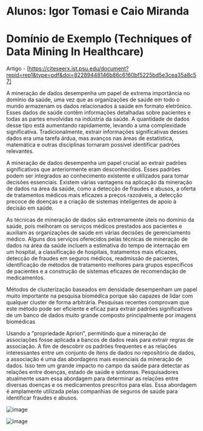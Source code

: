 # Alunos:  Igor Tomasi e Caio Miranda

# Domínio de Exemplo (Techniques of Data Mining In Healthcare)

Artigo - [https://citeseerx.ist.psu.edu/document?repid=rep1&type=pdf&doi=82289448146b86c6160bf5225bd5e3cea35a8c57]

A mineração de dados desempenha um papel de extrema importância no domínio da saúde, uma vez que as organizações de saúde em todo o mundo armazenam os dados relacionados à saúde em formato eletrônico. Esses dados de saúde contêm informações detalhadas sobre pacientes e todas as partes envolvidas na indústria da saúde. A quantidade de dados desse tipo está aumentando rapidamente, levando a uma complexidade significativa. Tradicionalmente, extrair informações significativas desses dados era uma tarefa árdua, mas avanços nas áreas de estatística, matemática e outras disciplinas tornaram possível identificar padrões relevantes.

A mineração de dados desempenha um papel crucial ao extrair padrões significativos que anteriormente eram desconhecidos. Esses padrões podem ser integrados ao conhecimento existente e utilizados para tomar decisões essenciais. Existem várias vantagens na aplicação da mineração de dados na área da saúde, como a detecção de fraudes e abusos, a oferta de tratamentos médicos mais eficazes a preços razoáveis, a detecção precoce de doenças e a criação de sistemas inteligentes de apoio à decisão em saúde.

As técnicas de mineração de dados são extremamente úteis no domínio da saúde, pois melhoram os serviços médicos prestados aos pacientes e auxiliam as organizações de saúde em várias decisões de gerenciamento médico. Alguns dos serviços oferecidos pelas técnicas de mineração de dados na área da saúde incluem a estimativa do tempo de internação em um hospital, a classificação de hospitais, tratamentos mais eficazes, detecção de fraudes em seguros médicos, readmissão de pacientes, identificação de métodos de tratamento melhores para grupos específicos de pacientes e a construção de sistemas eficazes de recomendação de medicamentos.

Métodos de clusterização baseados em densidade desempenham um papel muito importante na pesquisa biomédica porque são capazes de lidar com qualquer cluster de forma arbitrária. Pesquisas recentes comprovam que este método pode ser eficiente e eficaz para extrair padrões significativos de um banco de dados muito grande composto principalmente por imagens biomédicas

Usando a "propriedade Apriori", permitindo que a mineração de associações fosse aplicada a bancos de dados reais para extrair regras de associação. A fim de descobrir os padrões frequentes e as relações interessantes entre um conjunto de itens de dados no repositório de dados, a associação é uma das abordagens mais essenciais da mineração de dados. Isso tem um grande impacto no campo da saúde para detectar as relações entre doenças, estado de saúde e sintomas. Pesquisadores atualmente usam essa abordagem para determinar as relações entre diversas doenças e os medicamentos prescritos para elas. Essa abordagem é amplamente utilizada pelas companhias de seguros de saúde para identificar fraudes e abusos.


![image](https://github.com/Tomasi/MineracaoDados/assets/61890715/336f4f9d-46cf-4146-91c4-907360f2b969)

![image](https://github.com/Tomasi/MineracaoDados/assets/61890715/4474f8d2-703d-4009-88ec-a974050392cc)
